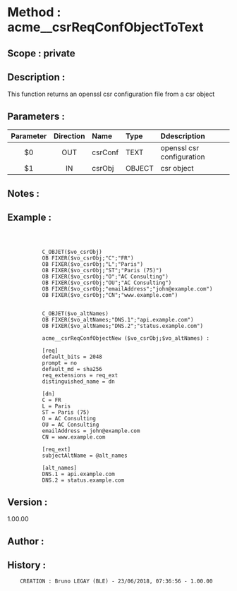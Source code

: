 ﻿# **Method :** acme__csrReqConfObjectToText## **Scope :** private## **Description :** This function returns an openssl csr configuration file from a csr object## **Parameters :** | Parameter | Direction | Name | Type | Ddescription | |:----:|:----:|:----|:----|:----| | $0 | OUT | csrConf | TEXT | openssl csr configuration | | $1 | IN | csrObj | OBJECT | csr object | ## **Notes :** ## **Example :** ```                                 C_OBJET($vo_csrObj)           OB FIXER($vo_csrObj;"C";"FR")           OB FIXER($vo_csrObj;"L";"Paris")           OB FIXER($vo_csrObj;"ST";"Paris (75)")           OB FIXER($vo_csrObj;"O";"AC Consulting")           OB FIXER($vo_csrObj;"OU";"AC Consulting")           OB FIXER($vo_csrObj;"emailAddress";"john@example.com")           OB FIXER($vo_csrObj;"CN";"www.example.com")                                 C_OBJET($vo_altNames)           OB FIXER($vo_altNames;"DNS.1";"api.example.com")           OB FIXER($vo_altNames;"DNS.2";"status.example.com")                 acme__csrReqConfObjectNew ($vo_csrObj;$vo_altNames) :                      [req]           default_bits = 2048           prompt = no           default_md = sha256           req_extensions = req_ext           distinguished_name = dn                      [dn]           C = FR           L = Paris           ST = Paris (75)           O = AC Consulting           OU = AC Consulting           emailAddress = john@example.com           CN = www.example.com                      [req_ext]           subjectAltName = @alt_names                      [alt_names]           DNS.1 = api.example.com           DNS.2 = status.example.com```## **Version :** 1.00.00## **Author :** ## **History :**          CREATION : Bruno LEGAY (BLE) - 23/06/2018, 07:36:56 - 1.00.00